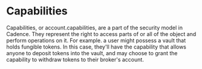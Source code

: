 # Capabilities

Capabilities, or account.capabilities, are a part of the security model in Cadence. They represent the right to access parts of or all of the object and perform operations on it. For example. a user might possess a vault that holds fungible tokens. In this case, they'll have the capability that allows anyone to deposit tokens into the vault, and may choose to grant the capability to withdraw tokens to their broker's account.